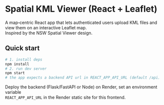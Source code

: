 # Spatial KML Viewer (React + Leaflet)

A map‑centric React app that lets authenticated users upload KML files and view them on an interactive Leaflet map.  
Inspired by the NSW Spatial Viewer design.

## Quick start

```bash
# 1. install deps
npm install
# 2. run dev server
npm start
# the app expects a backend API url in REACT_APP_API_URL (default /api)
```

Deploy the backend (Flask/FastAPI or Node) on Render, set an environment variable  
`REACT_APP_API_URL` in the Render static site for this frontend.